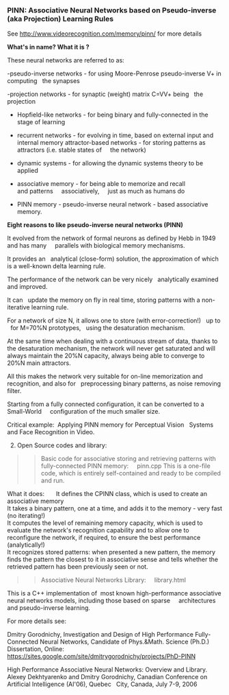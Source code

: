 ### PINN: Associative Neural Networks based on Pseudo-inverse (aka Projection) Learning Rules

See http://www.videorecognition.com/memory/pinn/ for more details

**What's in name? What it is ?**

These neural networks are referred to as:

-pseudo-inverse networks - for using Moore-Penrose pseudo-inverse V+ in computing   the synapses   

-projection networks - for synaptic (weight) matrix C=VV+  being   the projection   

- Hopfield-like networks - for being binary and fully-connected in the stage of  learning 

- recurrent networks - for evolving in time, based on external input and internal  memory  attractor-based networks - for storing patterns as attractors (i.e. stable states of      the network)       

- dynamic systems - for allowing the dynamic systems theory to be applied   

- associative memory - for being able to memorize and recall and patterns      associatively,      just as much as humans do     

- PINN memory - pseudo-inverse neural network - based associative memory.  

**Eight reasons to like pseudo-inverse neural networks (PINN)**

It evolved from the network of  formal neurons as defined by Hebb in 1949 and has many     
parallels with biological memory mechanisms.    

It provides an   analytical (close-form) solution, the approximation of which is a well-known delta learning rule.   

The performance of the network can be very nicely   analytically examined and  improved.  

It can   update the memory on fly  in real time, storing patterns with a non-iterative learning rule.    

For a network of size N, it allows one to  store (with error-correction!)   up to    for  M=70%N prototypes,   using the desaturation mechanism.   

At the same time when  dealing with a continuous stream of data, thanks to the desaturation mechanism,  the network will never get saturated and will always  maintain the 20%N capacity, always being able to converge to 20%N main attractors.  

All this makes the network very  suitable for  on-line memorization and  recognition, and also for   preprocessing binary patterns, as noise removing filter.   

Starting from a fully connected configuration, it can be converted to a Small-World     configuration of the much smaller size.  

Critical example:  Applying PINN memory for  Perceptual Vision   Systems and  Face Recognition in Video. 

2. Open Source codes and library:  

>> Basic code for associative storing and retrieving patterns with fully-connected PINN memory:      pinn.cpp 
This is a one-file code, which is entirely self-contained and ready to be compiled and run.      

What it does:       
It defines the CPINN class, which is used to create an associative memory  
It takes a binary pattern, one at a time, and adds it to the memory - very fast (no iterating!)  
It computes the level of remaining memory capacity, which is used to evaluate the network's recognition capability and to allow one to reconfigure the network, if required, to ensure the best performance (analytically!)  
It recognizes stored patterns: when presented a new pattern, the memory finds the pattern the closest to it in associative sense and tells whether the retrieved pattern has been previously seen or not. 

>>Associative Neural Networks Library:      library.html   

This is a C++ implementation of  most known high-performance associative neural networks models, including those based on sparse     architectures and pseudo-inverse learning. 

For more details see:     

Dmitry Gorodnichy, Investigation and Design of High Performance Fully-Connected Neural Networks, Candidate of Phys.&Math. Science (Ph.D.) Dissertation, Online: https://sites.google.com/site/dmitrygorodnichy/projects/PhD-PINN

High Performance Associative Neural Networks: Overview and Library. Alexey Dekhtyarenko and Dmitry Gorodnichy, Canadian Conference on Artificial Intelligence (AI'06), Quebec   City, Canada, July 7-9, 2006   
